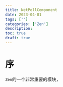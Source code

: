 ```yaml
---
title: NetPollComponent
date: 2023-04-01
tags: ['']
categories: ['Zen']
description: 
toc: true
draft: true
---
```




# 序

`Zen`的一个非常重要的模块，




<!--adsense-->


